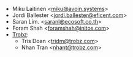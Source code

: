 - Miku Laitinen \<<miku@avoin.systems>\>
- Jordi Ballester \<<jordi.ballester@eficent.com>\>
- Saran Lim. \<<saranl@ecosoft.co.th>\>
- Foram Shah \<<foramshah@initos.com>\>
- [Trobz](https://www.trobz.com):
  - Tris Doan \<<tridm@trobz.com>\>
  - Nhan Tran \<<nhant@trobz.com>\>
